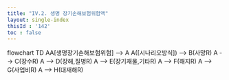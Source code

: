 ```yaml
---
title: "IV.2. 생명 장기손해보험위험액"
layout: single-index
thisId : '142'
toc : false
---
```

<div class="mermaid">
flowchart TD
    AA[생명장기손해보험위험] --> A
    A([시나리오방식]) --> B(사망R)
    A --> C(장수R)
    A --> D(장해,질병R)
    A --> E(장기재물,기타R)
    A --> F(해지R)
    A --> G(사업비R)
    A --> H(대재해R)
</div>
